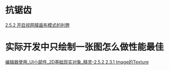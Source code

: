 # 抗锯齿

[2.5.2 开启视网膜画布模式的利弊](https://layaair.layabox.com/#/doc)

# 实际开发中只绘制一张图怎么做性能最佳

[编辑器使用_UI小部件_2D基础现实对象_精灵-2.5.2 2.3.1 Image的Texture](https://www.layaair.com/#/doc)

